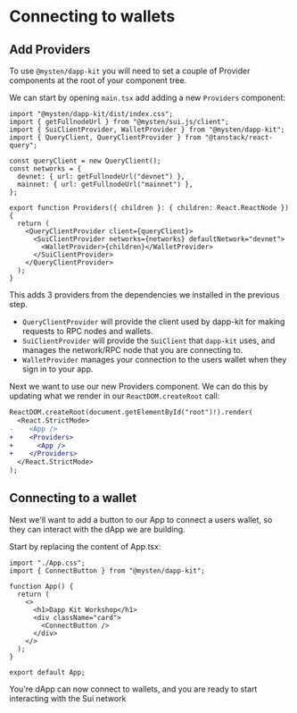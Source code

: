 # Connecting to wallets

## Add Providers

To use `@mysten/dapp-kit` you will need to set a couple of Provider components
at the root of your component tree.

We can start by opening `main.tsx` add adding a new `Providers` component:

```tsx
import "@mysten/dapp-kit/dist/index.css";
import { getFullnodeUrl } from "@mysten/sui.js/client";
import { SuiClientProvider, WalletProvider } from "@mysten/dapp-kit";
import { QueryClient, QueryClientProvider } from "@tanstack/react-query";

const queryClient = new QueryClient();
const networks = {
  devnet: { url: getFullnodeUrl("devnet") },
  mainnet: { url: getFullnodeUrl("mainnet") },
};

export function Providers({ children }: { children: React.ReactNode }) {
  return (
    <QueryClientProvider client={queryClient}>
      <SuiClientProvider networks={networks} defaultNetwork="devnet">
        <WalletProvider>{children}</WalletProvider>
      </SuiClientProvider>
    </QueryClientProvider>
  );
}
```

This adds 3 providers from the dependencies we installed in the previous step.

- `QueryClientProvider` will provide the client used by dapp-kit for making
  requests to RPC nodes and wallets.
- `SuiClientProvider` will provide the `SuiClient` that `dapp-kit` uses, and
  manages the network/RPC node that you are connecting to.
- `WalletProvider` manages your connection to the users wallet when they sign in
  to your app.

Next we want to use our new Providers component. We can do this by updating what
we render in our `ReactDOM.createRoot` call:

```diff
ReactDOM.createRoot(document.getElementById("root")!).render(
  <React.StrictMode>
-    <App />
+    <Providers>
+      <App />
+    </Providers>
  </React.StrictMode>
);
```

## Connecting to a wallet

Next we'll want to add a button to our App to connect a users wallet, so they
can interact with the dApp we are building.

Start by replacing the content of App.tsx:

```tsx
import "./App.css";
import { ConnectButton } from "@mysten/dapp-kit";

function App() {
  return (
    <>
      <h1>Dapp Kit Workshop</h1>
      <div className="card">
        <ConnectButton />
      </div>
    </>
  );
}

export default App;
```

You're dApp can now connect to wallets, and you are ready to start interacting
with the Sui network

